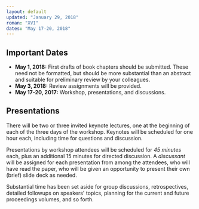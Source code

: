 ```yaml
---
layout: default
updated: "January 29, 2018"
roman: "XVI"
dates: "May 17-20, 2018"
---
```


## Important Dates

- **May 1, 2018:** First drafts of book chapters should be submitted. These need not be formatted, but should be more substantial than an abstract and suitable for preliminary review by your colleagues.
- **May 3, 2018:** Review assignments will be provided.
- **May 17-20, 2017:** Workshop, presentations, and discussions.

## Presentations

There will be two or three invited keynote lectures, one at the beginning of each of the three days of the workshop. Keynotes will be scheduled for one hour each, including time for questions and discussion.

Presentations by workshop attendees will be scheduled for _45 minutes_ each, plus an additional 15 minutes for directed discussion. A _discussant_ will be assigned for each presentation from among the attendees, who will have read the paper, who will be given an opportunity to present their own (brief) slide deck as needed.

Substantial time has been set aside for group discussions, retrospectives, detailed followups on speakers' topics, planning for the current and future proceedings volumes, and so forth.


<!-- ## Formatting Instructions for Authors

The GPTP 2017 formatting instructions are similar to those of the 2016 edition: We shall work with Springer LaTeX templates. The instructions can be found [here](https://github.com/banzhaf/GPTP-2017-Chapter-Formatting). -->
